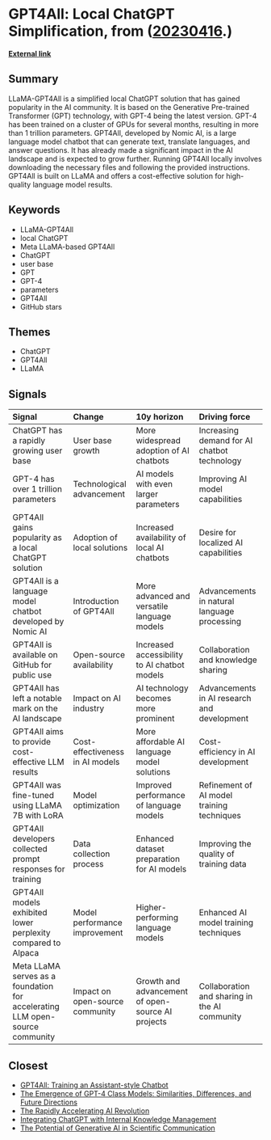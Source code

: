 # __GPT4All: Local ChatGPT Simplification__, from ([20230416](https://kghosh.substack.com/p/20230416).)

__[External link](https://pub.towardsai.net/llama-gpt4all-simplified-local-chatgpt-ab7d28d34923)__



## Summary

LLaMA-GPT4All is a simplified local ChatGPT solution that has gained popularity in the AI community. It is based on the Generative Pre-trained Transformer (GPT) technology, with GPT-4 being the latest version. GPT-4 has been trained on a cluster of GPUs for several months, resulting in more than 1 trillion parameters. GPT4All, developed by Nomic AI, is a large language model chatbot that can generate text, translate languages, and answer questions. It has already made a significant impact in the AI landscape and is expected to grow further. Running GPT4All locally involves downloading the necessary files and following the provided instructions. GPT4All is built on LLaMA and offers a cost-effective solution for high-quality language model results.

## Keywords

* LLaMA-GPT4All
* local ChatGPT
* Meta LLaMA-based GPT4All
* ChatGPT
* user base
* GPT
* GPT-4
* parameters
* GPT4All
* GitHub stars

## Themes

* ChatGPT
* GPT4All
* LLaMA

## Signals

| Signal                                                                       | Change                          | 10y horizon                                       | Driving force                                 |
|:-----------------------------------------------------------------------------|:--------------------------------|:--------------------------------------------------|:----------------------------------------------|
| ChatGPT has a rapidly growing user base                                      | User base growth                | More widespread adoption of AI chatbots           | Increasing demand for AI chatbot technology   |
| GPT-4 has over 1 trillion parameters                                         | Technological advancement       | AI models with even larger parameters             | Improving AI model capabilities               |
| GPT4All gains popularity as a local ChatGPT solution                         | Adoption of local solutions     | Increased availability of local AI chatbots       | Desire for localized AI capabilities          |
| GPT4All is a language model chatbot developed by Nomic AI                    | Introduction of GPT4All         | More advanced and versatile language models       | Advancements in natural language processing   |
| GPT4All is available on GitHub for public use                                | Open-source availability        | Increased accessibility to AI chatbot models      | Collaboration and knowledge sharing           |
| GPT4All has left a notable mark on the AI landscape                          | Impact on AI industry           | AI technology becomes more prominent              | Advancements in AI research and development   |
| GPT4All aims to provide cost-effective LLM results                           | Cost-effectiveness in AI models | More affordable AI language model solutions       | Cost-efficiency in AI development             |
| GPT4All was fine-tuned using LLaMA 7B with LoRA                              | Model optimization              | Improved performance of language models           | Refinement of AI model training techniques    |
| GPT4All developers collected prompt responses for training                   | Data collection process         | Enhanced dataset preparation for AI models        | Improving the quality of training data        |
| GPT4All models exhibited lower perplexity compared to Alpaca                 | Model performance improvement   | Higher-performing language models                 | Enhanced AI model training techniques         |
| Meta LLaMA serves as a foundation for accelerating LLM open-source community | Impact on open-source community | Growth and advancement of open-source AI projects | Collaboration and sharing in the AI community |

## Closest

* [GPT4All: Training an Assistant-style Chatbot](d7d522cdd6d70b19b072272af8b501c2)
* [The Emergence of GPT-4 Class Models: Similarities, Differences, and Future Directions](9aebbe43e0bb54a691d261c20e7aa969)
* [The Rapidly Accelerating AI Revolution](1dea025d0138e53b9f644748f63a15bc)
* [Integrating ChatGPT with Internal Knowledge Management](977ac6628e9192d07524905819496121)
* [The Potential of Generative AI in Scientific Communication](60f3a64993d5e355561c59e5d641bec9)